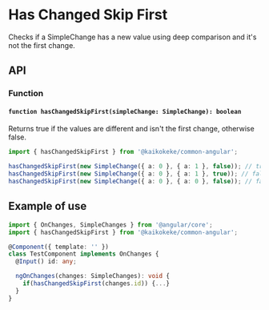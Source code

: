 # Has Changed Skip First

Checks if a SimpleChange has a new value using deep comparison and it's not the first change.

## API

### Function

#### `function hasChangedSkipFirst(simpleChange: SimpleChange): boolean`

Returns true if the values are different and isn't the first change, otherwise false.

```ts
import { hasChangedSkipFirst } from '@kaikokeke/common-angular';

hasChangedSkipFirst(new SimpleChange({ a: 0 }, { a: 1 }, false)); // true
hasChangedSkipFirst(new SimpleChange({ a: 0 }, { a: 1 }, true)); // false
hasChangedSkipFirst(new SimpleChange({ a: 0 }, { a: 0 }, false)); // false
```

## Example of use

```ts
import { OnChanges, SimpleChanges } from '@angular/core';
import { hasChangedSkipFirst } from '@kaikokeke/common-angular';

@Component({ template: '' })
class TestComponent implements OnChanges {
  @Input() id: any;

  ngOnChanges(changes: SimpleChanges): void {
    if(hasChangedSkipFirst(changes.id)) {...}
  }
}
```
